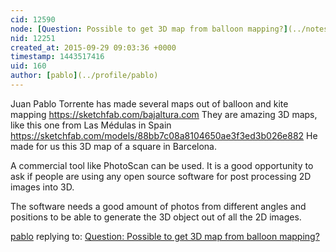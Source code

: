 ```yaml
---
cid: 12590
node: [Question: Possible to get 3D map from balloon mapping?](../notes/bnjmnph/09-29-2015/question-possible-to-get-3d-map-from-balloon-mapping)
nid: 12251
created_at: 2015-09-29 09:03:36 +0000
timestamp: 1443517416
uid: 160
author: [pablo](../profile/pablo)
---
```


Juan Pablo Torrente has made several maps out of balloon and kite mapping https://sketchfab.com/bajaltura.com
They are amazing 3D maps, like this one from Las Médulas in Spain https://sketchfab.com/models/88bb7c08a8104650ae3f3ed3b026e882 He made for us this 3D map of a square in Barcelona.

A commercial tool like PhotoScan can be used. It is a good opportunity to ask if people are using any open source software for post processing 2D images into 3D.

The software needs a good amount of photos from different angles and positions to be able to generate the 3D object out of all the 2D images.

[pablo](../profile/pablo) replying to: [Question: Possible to get 3D map from balloon mapping?](../notes/bnjmnph/09-29-2015/question-possible-to-get-3d-map-from-balloon-mapping)

